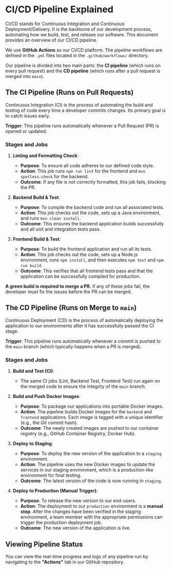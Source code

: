 # CI/CD Pipeline Explained

CI/CD stands for Continuous Integration and Continuous Deployment/Delivery. It is the backbone of our development process, automating how we build, test, and release our software. This document provides an overview of our CI/CD pipeline.

We use **GitHub Actions** as our CI/CD platform. The pipeline workflows are defined in the `.yml` files located in the `.github/workflows/` directory.

Our pipeline is divided into two main parts: the **CI pipeline** (which runs on every pull request) and the **CD pipeline** (which runs after a pull request is merged into `main`).

## The CI Pipeline (Runs on Pull Requests)

Continuous Integration (CI) is the process of automating the build and testing of code every time a developer commits changes. Its primary goal is to catch issues early.

**Trigger**: This pipeline runs automatically whenever a Pull Request (PR) is opened or updated.

### Stages and Jobs

1.  **Linting and Formatting Check**:
    -   **Purpose**: To ensure all code adheres to our defined code style.
    -   **Action**: This job runs `npm run lint` for the frontend and `mvn spotless:check` for the backend.
    -   **Outcome**: If any file is not correctly formatted, this job fails, blocking the PR.

2.  **Backend Build & Test**:
    -   **Purpose**: To compile the backend code and run all associated tests.
    -   **Action**: This job checks out the code, sets up a Java environment, and runs `mvn clean install`.
    -   **Outcome**: This ensures the backend application builds successfully and all unit and integration tests pass.

3.  **Frontend Build & Test**:
    -   **Purpose**: To build the frontend application and run all its tests.
    -   **Action**: This job checks out the code, sets up a Node.js environment, runs `npm install`, and then executes `npm test` and `npm run build`.
    -   **Outcome**: This verifies that all frontend tests pass and that the application can be successfully compiled for production.

**A green build is required to merge a PR.** If any of these jobs fail, the developer must fix the issues before the PR can be merged.

## The CD Pipeline (Runs on Merge to `main`)

Continuous Deployment (CD) is the process of automatically deploying the application to our environments after it has successfully passed the CI stage.

**Trigger**: This pipeline runs automatically whenever a commit is pushed to the `main` branch (which typically happens when a PR is merged).

### Stages and Jobs

1.  **Build and Test (CI)**:
    -   The same CI jobs (Lint, Backend Test, Frontend Test) run again on the merged code to ensure the integrity of the `main` branch.

2.  **Build and Push Docker Images**:
    -   **Purpose**: To package our applications into portable Docker images.
    -   **Action**: The pipeline builds Docker images for the `backend` and `frontend` applications. Each image is tagged with a unique identifier (e.g., the Git commit hash).
    -   **Outcome**: The newly created images are pushed to our container registry (e.g., GitHub Container Registry, Docker Hub).

3.  **Deploy to Staging**:
    -   **Purpose**: To deploy the new version of the application to a `staging` environment.
    -   **Action**: The pipeline uses the new Docker images to update the services in our staging environment, which is a production-like environment for final testing.
    -   **Outcome**: The latest version of the code is now running in `staging`.

4.  **Deploy to Production (Manual Trigger)**:
    -   **Purpose**: To release the new version to our end-users.
    -   **Action**: The deployment to our `production` environment is a **manual step**. After the changes have been verified in the staging environment, a team member with the appropriate permissions can trigger the production deployment job.
    -   **Outcome**: The new version of the application is live.

## Viewing Pipeline Status

You can view the real-time progress and logs of any pipeline run by navigating to the **"Actions"** tab in our GitHub repository.
